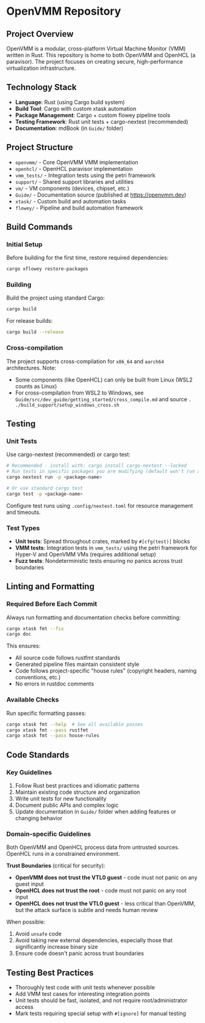 # OpenVMM Repository

## Project Overview
OpenVMM is a modular, cross-platform Virtual Machine Monitor (VMM) written in Rust. This repository is home to both OpenVMM and OpenHCL (a paravisor). The project focuses on creating secure, high-performance virtualization infrastructure.

## Technology Stack
- **Language**: Rust (using Cargo build system)
- **Build Tool**: Cargo with custom xtask automation
- **Package Management**: Cargo + custom flowey pipeline tools
- **Testing Framework**: Rust unit tests + cargo-nextest (recommended)
- **Documentation**: mdBook (in `Guide/` folder)

## Project Structure
- `openvmm/` - Core OpenVMM VMM implementation
- `openhcl/` - OpenHCL paravisor implementation
- `vmm_tests/` - Integration tests using the petri framework
- `support/` - Shared support libraries and utilities
- `vm/` - VM components (devices, chipset, etc.)
- `Guide/` - Documentation source (published at https://openvmm.dev)
- `xtask/` - Custom build and automation tasks
- `flowey/` - Pipeline and build automation framework

## Build Commands

### Initial Setup
Before building for the first time, restore required dependencies:
```bash
cargo xflowey restore-packages
```

### Building
Build the project using standard Cargo:
```bash
cargo build
```

For release builds:
```bash
cargo build --release
```

### Cross-compilation
The project supports cross-compilation for `x86_64` and `aarch64` architectures. Note:
- Some components (like OpenHCL) can only be built from Linux (WSL2 counts as Linux)
- For cross-compilation from WSL2 to Windows, see `Guide/src/dev_guide/getting_started/cross_compile.md` and source `. ./build_support/setup_windows_cross.sh`

## Testing

### Unit Tests
Use cargo-nextest (recommended) or cargo test:
```bash
# Recommended - install with: cargo install cargo-nextest --locked
# Run tests in specific packages you are modifying (default won't run anything)
cargo nextest run -p <package-name>

# Or use standard cargo test
cargo test -p <package-name>
```

Configure test runs using `.config/nextest.toml` for resource management and timeouts.

### Test Types
- **Unit tests**: Spread throughout crates, marked by `#[cfg(test)]` blocks
- **VMM tests**: Integration tests in `vmm_tests/` using the petri framework for Hyper-V and OpenVMM VMs (requires additional setup)
- **Fuzz tests**: Nondeterministic tests ensuring no panics across trust boundaries

## Linting and Formatting

### Required Before Each Commit
Always run formatting and documentation checks before committing:
```bash
cargo xtask fmt --fix
cargo doc
```

This ensures:
- All source code follows rustfmt standards
- Generated pipeline files maintain consistent style
- Code follows project-specific "house rules" (copyright headers, naming conventions, etc.)
- No errors in rustdoc comments

### Available Checks
Run specific formatting passes:
```bash
cargo xtask fmt --help  # See all available passes
cargo xtask fmt --pass rustfmt
cargo xtask fmt --pass house-rules
```

## Code Standards

### Key Guidelines
1. Follow Rust best practices and idiomatic patterns
2. Maintain existing code structure and organization
3. Write unit tests for new functionality
4. Document public APIs and complex logic
5. Update documentation in `Guide/` folder when adding features or changing behavior

### Domain-specific Guidelines
Both OpenVMM and OpenHCL process data from untrusted sources. OpenHCL runs in a constrained environment.

**Trust Boundaries** (critical for security):
- **OpenVMM does not trust the VTL0 guest** - code must not panic on any guest input
- **OpenHCL does not trust the root** - code must not panic on any root input
- **OpenHCL does not trust the VTL0 guest** - less critical than OpenVMM, but the attack surface is subtle and needs human review

When possible:
1. Avoid `unsafe` code
2. Avoid taking new external dependencies, especially those that significantly increase binary size
3. Ensure code doesn't panic across trust boundaries

## Testing Best Practices
- Thoroughly test code with unit tests whenever possible
- Add VMM test cases for interesting integration points
- Unit tests should be fast, isolated, and not require root/administrator access
- Mark tests requiring special setup with `#[ignore]` for manual testing
